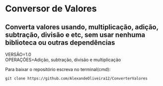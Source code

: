 # Conversor de Valores

## Converta valores usando, multiplicação, adição, subtração, divisão e etc, sem usar nenhuma biblioteca ou outras dependências

VERSÃO=1.0  
OPERAÇÕES=Adição, subtração, divisão e multiplicação

Para baixar o repositório escreva no terminal(cmd):
````
git clone https://github.com/AlexandeOliveira12/ConverterValores
````


